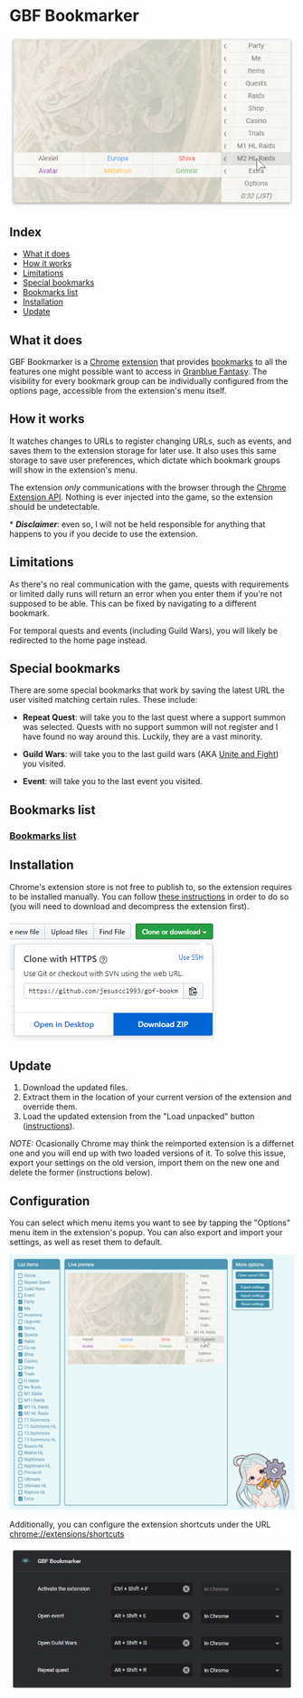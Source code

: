 # GBF Bookmarker

![Preview](readme_assets/popup.png)

## Index

- [What it does](#what-it-does)
- [How it works](#how-it-works)
- [Limitations](#limitations)
- [Special bookmarks](#special-bookmarks)
- [Bookmarks list](#bookmarks-list)
- [Installation](#installation)
- [Update](#update)

## What it does

GBF Bookmarker is a [Chrome](https://www.google.com/chrome/) [extension](https://developer.chrome.com/extensions) that provides [bookmarks](<https://en.wikipedia.org/wiki/Bookmark_(digital)>) to all the features one might possible want to access in [Granblue Fantasy](http://game.granbluefantasy.jp). The visibility for every bookmark group can be individually configured from the options page, accessible from the extension's menu itself.

## How it works

It watches changes to URLs to register changing URLs, such as events, and saves them to the extension storage for later use. It also uses this same storage to save user preferences, which dictate which bookmark groups will show in the extension's menu.

The extension _only_ communications with the browser through the [Chrome Extension API](https://developer.chrome.com/extensions/api_index). Nothing is ever injected into the game, so the extension should be undetectable.

\* _**Disclaimer**_: even so, I will not be held responsible for anything that happens to you if you decide to use the extension.

## Limitations

As there's no real communication with the game, quests with requirements or limited daily runs will return an error when you enter them if you're not supposed to be able. This can be fixed by navigating to a different bookmark.

For temporal quests and events (including Guild Wars), you will likely be redirected to the home page instead.

## Special bookmarks

There are some special bookmarks that work by saving the latest URL the user visited matching certain rules. These include:

- **Repeat Quest**: will take you to the last quest where a support summon was selected. Quests with no support summon will not register and I have found no way around this. Luckily, they are a vast minority.

- **Guild Wars**: will take you to the last guild wars (AKA [Unite and Fight](https://gbf.wiki/Unite_and_Fight)) you visited.

- **Event**: will take you to the last event you visited.

## Bookmarks list

### [Bookmarks list](readme_assets/sections/bookmarks-list.md)

## Installation

Chrome's extension store is not free to publish to, so the extension requires to be installed manually. You can follow [these instructions](readme_assets/sections/installation.md) in order to do so (you will need to download and decompress the extension first).

![Download](readme_assets/download.png)

## Update

1. Download the updated files.
2. Extract them in the location of your current version of the extension and override them.
3. Load the updated extension from the "Load unpacked" button ([instructions](readme_assets/sections/installation.md)).

_NOTE:_ Ocasionally Chrome may think the reimported extension is a differnet one and you will end up with two loaded versions of it. To solve this issue, export your settings on the old version, import them on the new one and delete the former (instructions below).

## Configuration

You can select which menu items you want to see by tapping the "Options" menu item in the extension's popup. You can also export and import your settings, as well as reset them to default.

![Options](readme_assets/options.png)

Additionally, you can configure the extension shortcuts under the URL [chrome://extensions/shortcuts](chrome://extensions/shortcuts)

![Shortcuts](readme_assets/shortcuts.png)
